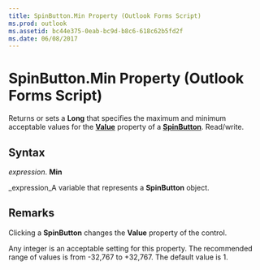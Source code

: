 ```yaml
---
title: SpinButton.Min Property (Outlook Forms Script)
ms.prod: outlook
ms.assetid: bc44e375-0eab-bc9d-b8c6-618c62b5fd2f
ms.date: 06/08/2017
---
```



# SpinButton.Min Property (Outlook Forms Script)

Returns or sets a  **Long** that specifies the maximum and minimum acceptable values for the **[Value](Outlook.spinbutton.value.md)** property of a **[SpinButton](Outlook.spinbutton.md)**. Read/write.


## Syntax

 _expression_. **Min**

 _expression_A variable that represents a  **SpinButton** object.


## Remarks

Clicking a  **SpinButton** changes the **Value** property of the control.

Any integer is an acceptable setting for this property. The recommended range of values is from -32,767 to +32,767. The default value is 1.


